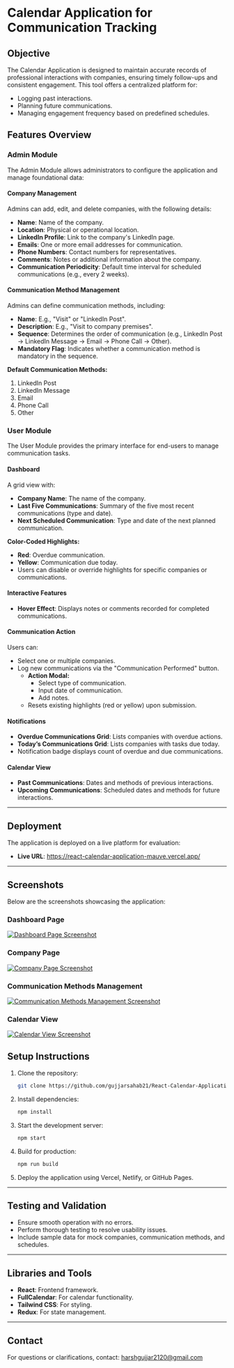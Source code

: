 # Calendar Application for Communication Tracking

## Objective
The Calendar Application is designed to maintain accurate records of professional interactions with companies, ensuring timely follow-ups and consistent engagement. This tool offers a centralized platform for:

- Logging past interactions.
- Planning future communications.
- Managing engagement frequency based on predefined schedules.

## Features Overview

### Admin Module
The Admin Module allows administrators to configure the application and manage foundational data:

#### **Company Management**
Admins can add, edit, and delete companies, with the following details:
- **Name**: Name of the company.
- **Location**: Physical or operational location.
- **LinkedIn Profile**: Link to the company's LinkedIn page.
- **Emails**: One or more email addresses for communication.
- **Phone Numbers**: Contact numbers for representatives.
- **Comments**: Notes or additional information about the company.
- **Communication Periodicity**: Default time interval for scheduled communications (e.g., every 2 weeks).

#### **Communication Method Management**
Admins can define communication methods, including:
- **Name**: E.g., "Visit" or "LinkedIn Post".
- **Description**: E.g., "Visit to company premises".
- **Sequence**: Determines the order of communication (e.g., LinkedIn Post → LinkedIn Message → Email → Phone Call → Other).
- **Mandatory Flag**: Indicates whether a communication method is mandatory in the sequence.

**Default Communication Methods:**
1. LinkedIn Post
2. LinkedIn Message
3. Email
4. Phone Call
5. Other

### User Module
The User Module provides the primary interface for end-users to manage communication tasks.

#### **Dashboard**
A grid view with:
- **Company Name**: The name of the company.
- **Last Five Communications**: Summary of the five most recent communications (type and date).
- **Next Scheduled Communication**: Type and date of the next planned communication.

**Color-Coded Highlights:**
- **Red**: Overdue communication.
- **Yellow**: Communication due today.
- Users can disable or override highlights for specific companies or communications.

#### **Interactive Features**
- **Hover Effect**: Displays notes or comments recorded for completed communications.

#### **Communication Action**
Users can:
- Select one or multiple companies.
- Log new communications via the "Communication Performed" button.
  - **Action Modal:**
    - Select type of communication.
    - Input date of communication.
    - Add notes.
  - Resets existing highlights (red or yellow) upon submission.

#### **Notifications**
- **Overdue Communications Grid**: Lists companies with overdue actions.
- **Today’s Communications Grid**: Lists companies with tasks due today.
- Notification badge displays count of overdue and due communications.

#### **Calendar View**
- **Past Communications**: Dates and methods of previous interactions.
- **Upcoming Communications**: Scheduled dates and methods for future interactions.

---

## Deployment
The application is deployed on a live platform for evaluation:
- **Live URL**: https://react-calendar-application-mauve.vercel.app/

---

## Screenshots

Below are the screenshots showcasing the application:

### Dashboard Page
[![Dashboard Page Screenshot](./src/assets/dashboard.png)](./src/assets/dashboard.png)

### Company Page
[![Company Page Screenshot](./src/assets/company.png)](./src/assets/company.png)

### Communication Methods Management
[![Communication Methods Management Screenshot](./src/assets/methods.png)](./src/assets/methods.png)

### Calendar View
[![Calendar View Screenshot](./src/assets/calender.png)](./src/assets/calender.png)



## Setup Instructions

1. Clone the repository:
   ```bash
   git clone https://github.com/gujjarsahab21/React-Calendar-Application.git
   ```

2. Install dependencies:
   ```bash
   npm install
   ```

3. Start the development server:
   ```bash
   npm start
   ```

4. Build for production:
   ```bash
   npm run build
   ```

5. Deploy the application using Vercel, Netlify, or GitHub Pages.

---

## Testing and Validation
- Ensure smooth operation with no errors.
- Perform thorough testing to resolve usability issues.
- Include sample data for mock companies, communication methods, and schedules.

---

## Libraries and Tools
- **React**: Frontend framework.
- **FullCalendar**: For calendar functionality.
- **Tailwind CSS**: For styling.
- **Redux**: For state management.

---

## Contact
For questions or clarifications, contact: harshgujjar2120@gmail.com

